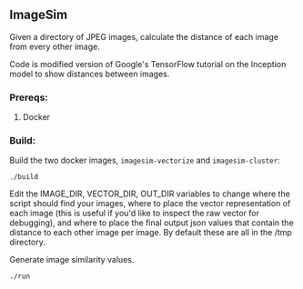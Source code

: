 
## ImageSim

Given a directory of JPEG images, calculate the distance of each image from every other image.

Code is modified version of Google's TensorFlow tutorial on the Inception model to show distances between images.

### Prereqs:

1. Docker

### Build:

Build the two docker images, `imagesim-vectorize` and `imagesim-cluster`:

```
./build
```

Edit the IMAGE_DIR, VECTOR_DIR, OUT_DIR variables to change where the script should find your images, where to place the vector representation of each image (this is useful if you'd like to inspect the raw vector for debugging), and where to place the final output json values that contain the distance to each other image per image. By default these are all in the /tmp directory.

Generate image similarity values.

```
./run
```
